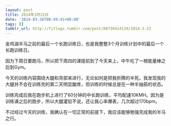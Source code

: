```yaml
---
layout: post
title: 2014年3月22日
date: '2014-03-26T08:49:41+08:00'
tags: []
tumblr_url: http://fitlogs.tumblr.com/post/80730414139/2014-3-22
---
```

金鸡湖半马之前的最后一个长跑训练日，也是我整整3个月训练计划中的最后一个长跑训练日。

因为下周日要跑马，所以把下周四的课提前到了今天来上，中午吃了一根能量棒之后到Gym。

今天的训练内容围绕大腿和背部来进行，无论如何是把我折腾的半死。我发现我的大腿并不会在训练完的第二天明显酸疼，但训练的时候总是在一种半抽筋的状态。

训练完成后我在跑步机上进行了60分钟的中长跑训练，平均配速10KMH。因为是训练课之后的跑步，所以大腿灌铅不说，还让我心率爆表，几次超过170bpm。

不过经过今天的训练，我确认在一切正常的前提下，我应该能够勉强完成我的半马之行。
